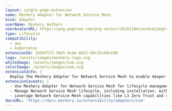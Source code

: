 ```yaml
---
layout: single-page-extension
name: Meshery Adapter for Network Service Mesh
kind: Adapter
userName: Meshery Authors
userAvatarURL: https://png.pngtree.com/png-vector/20191104/ourmid/pngtree-businessman-avatar-cartoon-style-png-image_1953664.jpg
type: Lifecycle
compatibility: 
  - aws
  - kubernetes
extensionId: 2d54f372-10e5-4c4e-8d23-b9c35c68ce98
logo: /assets/images/meshery-logo.svg
whiteImage: /assets/images/nsm.svg
colorImage: /assets/images/nsm.svg
extensionInfo: |
  Deploy the Meshery Adapter for Network Service Mesh to enable deeper lifecycle management of Network Service Mesh deployments.
extensionCaveats: |
  - Use Meshery Adapter for Network Service Mesh for lifecycle management of Network Service Mesh deployments.
  - Manage Network Service Mesh lifecycle, including installation, with Meshery Adapter for Network Service Mesh.
  - Leverage Network Service Mesh capabilities like L3 Zero Trust and seamless Kubernetes integration with Meshery Adapter for Network Service Mesh.
docsURL: 'https://docs.meshery.io/extensibility/adapters/nsm'
---
```

